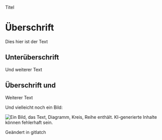   <!-- /\* Font Definitions \*/ @font-face {font-family:"Cambria Math"; panose-1:2 4 5 3 5 4 6 3 2 4;} @font-face {font-family:Aptos;} @font-face {font-family:"Aptos Display";} /\* Style Definitions \*/ p.MsoNormal, li.MsoNormal, div.MsoNormal {margin-top:0cm; margin-right:0cm; margin-bottom:8.0pt; margin-left:0cm; line-height:115%; font-size:12.0pt; font-family:"Aptos",sans-serif;} h1 {mso-style-link:"Überschrift 1 Zchn"; margin-top:18.0pt; margin-right:0cm; margin-bottom:4.0pt; margin-left:0cm; line-height:115%; page-break-after:avoid; font-size:20.0pt; font-family:"Aptos Display",sans-serif; color:#0F4761; font-weight:normal;} h2 {mso-style-link:"Überschrift 2 Zchn"; margin-top:8.0pt; margin-right:0cm; margin-bottom:4.0pt; margin-left:0cm; line-height:115%; page-break-after:avoid; font-size:16.0pt; font-family:"Aptos Display",sans-serif; color:#0F4761; font-weight:normal;} p.MsoTitle, li.MsoTitle, div.MsoTitle {mso-style-link:"Titel Zchn"; margin-top:0cm; margin-right:0cm; margin-bottom:4.0pt; margin-left:0cm; font-size:28.0pt; font-family:"Aptos Display",sans-serif; letter-spacing:-.5pt;} p.MsoTitleCxSpFirst, li.MsoTitleCxSpFirst, div.MsoTitleCxSpFirst {mso-style-link:"Titel Zchn"; margin:0cm; font-size:28.0pt; font-family:"Aptos Display",sans-serif; letter-spacing:-.5pt;} p.MsoTitleCxSpMiddle, li.MsoTitleCxSpMiddle, div.MsoTitleCxSpMiddle {mso-style-link:"Titel Zchn"; margin:0cm; font-size:28.0pt; font-family:"Aptos Display",sans-serif; letter-spacing:-.5pt;} p.MsoTitleCxSpLast, li.MsoTitleCxSpLast, div.MsoTitleCxSpLast {mso-style-link:"Titel Zchn"; margin-top:0cm; margin-right:0cm; margin-bottom:4.0pt; margin-left:0cm; font-size:28.0pt; font-family:"Aptos Display",sans-serif; letter-spacing:-.5pt;} span.berschrift1Zchn {mso-style-name:"Überschrift 1 Zchn"; mso-style-link:"Überschrift 1"; font-family:"Aptos Display",sans-serif; color:#0F4761;} span.berschrift2Zchn {mso-style-name:"Überschrift 2 Zchn"; mso-style-link:"Überschrift 2"; font-family:"Aptos Display",sans-serif; color:#0F4761;} span.TitelZchn {mso-style-name:"Titel Zchn"; mso-style-link:Titel; font-family:"Aptos Display",sans-serif; letter-spacing:-.5pt;} .MsoChpDefault {font-family:"Aptos",sans-serif;} .MsoPapDefault {margin-bottom:8.0pt; line-height:115%;} @page WordSection1 {size:595.3pt 841.9pt; margin:72.0pt 72.0pt 72.0pt 72.0pt;} div.WordSection1 {page:WordSection1;} -->

Titel

Überschrift
===========

Dies hier ist der Text

Unterüberschrift
----------------

Und weiterer Text

Überschrift und
---------------

Weiterer Text

Und vielleicht noch ein Bild:

![Ein Bild, das Text, Diagramm, Kreis, Reihe enthält.
KI-generierte Inhalte können fehlerhaft sein.](~WRS%7b571B05AF-1333-45C8-AF76-46E41C56452B%7d-Dateien/image001.png)

Geändert in gitlatch